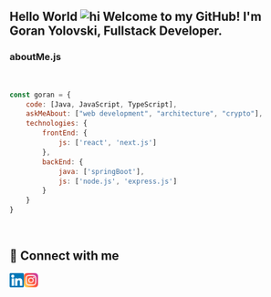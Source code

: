 <h2>
Hello World <img src="https://user-images.githubusercontent.com/1303154/88677602-1635ba80-d120-11ea-84d8-d263ba5fc3c0.gif" width="28px" alt="hi"> Welcome to my GitHub! I'm Goran Yolovski, Fullstack Developer. 
</h2>

<h3>aboutMe.js</h3>

<br/>

```node.js
const goran = {
    code: [Java, JavaScript, TypeScript],
    askMeAbout: ["web development", "architecture", "crypto"],
    technologies: {
        frontEnd: {
            js: ['react', 'next.js']
        },
        backEnd: {
            java: ['springBoot'],
            js: ['node.js', 'express.js']
        }
    }
}
```

<br/>

## 🤝 Connect with me

<a href="https://www.linkedin.com/in/goran-yolovski-751267191/"><img align="left" src="https://raw.githubusercontent.com/yolowski96/yolowski96/master/images/linkedin.svg" alt="Goran Yolovski | LinkedIn" width="25px"/></a>
<a href="https://www.instagram.com/yolowski/"><img align="left" src="https://raw.githubusercontent.com/yolowski96/yolowski96/master/images/instagram.svg" alt="Goran Yolovski | Instagram" width="25px"/></a>
